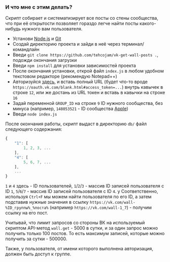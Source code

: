 ### И что мне с этим делать?

Скрипт собирает и систематизирует все посты со стены сообщества, что при её открытости позволяет гораздо легче найти посты какого-нибудь нужного вам пользователя.

* Установи [Node.js](https://nodejs.org/en/download/) и [Git](https://git-scm.com/downloads)
* Создай директорию проекта и зайди в неё через терминал/командлайн
* Введи `git clone https://github.com/tehcojam/vk-get-wall-posts .`, подожди окончания загрузки
* Введи `npm install` для установки зависимостей проекта
* После окончания установки, открой файл `index.js` в любом удобном текстовом редакторе (рекомендую Notepad++)
* Авторизуйся [здесь](https://tehcojam.github.io/vk-feed/), и вставь полный URL (будет что-то вроде `https://oauth.vk.com/blank.html#access_token=...`) внутрь кавычек в строке `12`, или же достань из URL токен и вставь в кавычки на строке `16`
* Задай переменной `GROUP_ID` на строке `9` ID нужного сообщества, без минуса (например, `148053521` - ID сообщества [Apple](https://vk.com/club148053521))
* Введи `node index.js`

После окончания работы, скрипт выдаст в директорию `db/` файл следующего содержания:

```js
{
	"1": [
		1, 2, 3, ...
	],
	"4": [
		5, 6, 7, ...
	],
	...
}
```

`1` и `4` здесь - ID пользователей, `1`/`2`/`3` - массив ID записей пользователя с ID `1`, `5`/`6`/`7` - массив ID записей пользователя с ID `4`.  y
Соответственно, используя `Ctrl+F` мы можем найти пользователя по его ID, а затем подставив нужные значения в ссылку `https://vk.com/wall-%ID_группы%_%поста%` (например `https://vk.com/wall-1_7`) - получим ссылку на его пост.

Учитывай, что лимит запросов со стороны ВК на используемый скриптом API-метод `wall.get` - 5000 в сутки, и за один запрос можно получить только 100 постов. То есть максимум записей, которые можно получить за сутки - 500000.

Также, у пользователя, от имени которого выполнена авторизация, должен быть доступ к группе.
